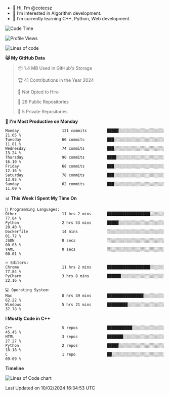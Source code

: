 - 👋 Hi, I’m @cotecsz
- 👀 I’m interested in Algorithm development.
- 🌱 I’m currently learning C++, Python, Web development.

<!---
cotecsz/cotecsz is a ✨ special ✨ repository because its `README.md` (this file) appears on your GitHub profile.
You can click the Preview link to take a look at your changes.
--->

<!--START_SECTION:waka-->
![Code Time](http://img.shields.io/badge/Code%20Time-494%20hrs%2052%20mins-blue)

![Profile Views](http://img.shields.io/badge/Profile%20Views-1-blue)

![Lines of code](https://img.shields.io/badge/From%20Hello%20World%20I%27ve%20Written-1.2%20million%20lines%20of%20code-blue)

**🐱 My GitHub Data** 

> 📦 1.4 MB Used in GitHub's Storage 
 > 
> 🏆 41 Contributions in the Year 2024
 > 
> 🚫 Not Opted to Hire
 > 
> 📜 26 Public Repositories 
 > 
> 🔑 5 Private Repositories 
 > 
📅 **I'm Most Productive on Monday** 

```text
Monday                   121 commits         █████░░░░░░░░░░░░░░░░░░░░   21.65 % 
Tuesday                  66 commits          ███░░░░░░░░░░░░░░░░░░░░░░   11.81 % 
Wednesday                74 commits          ███░░░░░░░░░░░░░░░░░░░░░░   13.24 % 
Thursday                 90 commits          ████░░░░░░░░░░░░░░░░░░░░░   16.10 % 
Friday                   68 commits          ███░░░░░░░░░░░░░░░░░░░░░░   12.16 % 
Saturday                 78 commits          ███░░░░░░░░░░░░░░░░░░░░░░   13.95 % 
Sunday                   62 commits          ███░░░░░░░░░░░░░░░░░░░░░░   11.09 % 
```


📊 **This Week I Spent My Time On** 

```text
💬 Programming Languages: 
Other                    11 hrs 2 mins       ███████████████████░░░░░░   77.84 % 
Python                   2 hrs 53 mins       █████░░░░░░░░░░░░░░░░░░░░   20.40 % 
Dockerfile               14 mins             ░░░░░░░░░░░░░░░░░░░░░░░░░   01.72 % 
JSON                     0 secs              ░░░░░░░░░░░░░░░░░░░░░░░░░   00.03 % 
YAML                     0 secs              ░░░░░░░░░░░░░░░░░░░░░░░░░   00.01 % 

🔥 Editors: 
Chrome                   11 hrs 2 mins       ███████████████████░░░░░░   77.84 % 
PyCharm                  3 hrs 8 mins        ██████░░░░░░░░░░░░░░░░░░░   22.16 % 

💻 Operating System: 
Mac                      8 hrs 49 mins       ████████████████░░░░░░░░░   62.22 % 
Windows                  5 hrs 21 mins       █████████░░░░░░░░░░░░░░░░   37.78 % 
```

**I Mostly Code in C++** 

```text
C++                      5 repos             ███████████░░░░░░░░░░░░░░   45.45 % 
HTML                     3 repos             ███████░░░░░░░░░░░░░░░░░░   27.27 % 
Python                   2 repos             █████░░░░░░░░░░░░░░░░░░░░   18.18 % 
C                        1 repo              ██░░░░░░░░░░░░░░░░░░░░░░░   09.09 % 
```



**Timeline**

![Lines of Code chart](https://raw.githubusercontent.com/cotecsz/cotecsz/master/assets/bar_graph.png)


 Last Updated on 10/02/2024 16:34:53 UTC
<!--END_SECTION:waka-->
